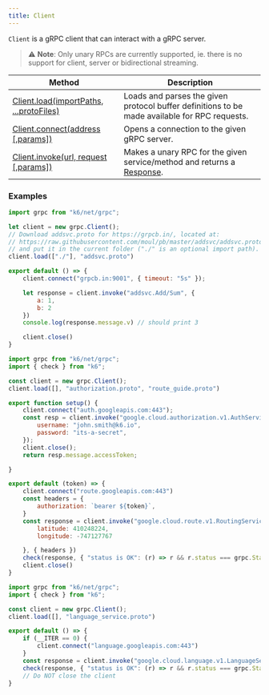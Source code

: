 ```yaml
---
title: Client
---
```


`Client` is a gRPC client that can interact with a gRPC server.

>  ⚠️ **Note**: Only unary RPCs are currently supported, ie. there is no support for client, server or bidirectional streaming.

| Method | Description |
|--------|-------------|
| [Client.load(importPaths, ...protoFiles)](/javascript-api/k6-net-grpc/client/client-load-importpaths----protofiles) | Loads and parses the given protocol buffer definitions to be made available for RPC requests. |
| [Client.connect(address [,params])](/javascript-api/k6-net-grpc/client/client-connect-address-params) | Opens a connection to the given gRPC server. |
| [Client.invoke(url, request [,params])](/javascript-api/k6-net-grpc/client/client-invoke-url-request-params) | Makes a unary RPC for the given service/method and returns a [Response](/javascript-api/k6-net-grpc/response). |


### Examples

<div class="code-group" data-props='{"labels": ["Simple example"], "lineNumbers": [true]}'>

```js
import grpc from "k6/net/grpc";

let client = new grpc.Client();
// Download addsvc.proto for https://grpcb.in/, located at:
// https://raw.githubusercontent.com/moul/pb/master/addsvc/addsvc.proto
// and put it in the current folder ("./" is an optional import path).
client.load(["./"], "addsvc.proto")

export default () => {
    client.connect("grpcb.in:9001", { timeout: "5s" });

    let response = client.invoke("addsvc.Add/Sum", {
        a: 1,
        b: 2
    })
    console.log(response.message.v) // should print 3

    client.close()
}
```

</div>

<div class="code-group" data-props='{"labels": ["Authorization"], "lineNumbers": [true]}'>

```js
import grpc from "k6/net/grpc";
import { check } from "k6";

const client = new grpc.Client();
client.load([], "authorization.proto", "route_guide.proto")

export function setup() {
    client.connect("auth.googleapis.com:443");
    const resp = client.invoke("google.cloud.authorization.v1.AuthService/GetAccessToken", {
        username: "john.smith@k6.io",
        password: "its-a-secret",
    });
    client.close();
    return resp.message.accessToken;

}

export default (token) => {
    client.connect("route.googleapis.com:443")
    const headers = {
        authorization: `bearer ${token}`,
    }
    const response = client.invoke("google.cloud.route.v1.RoutingService/GetFeature", {
        latitude: 410248224,
        longitude: -747127767

    }, { headers })
    check(response, { "status is OK": (r) => r && r.status === grpc.StatusOK });
    client.close()
}
```

</div>

<div class="code-group" data-props='{"labels": ["Single connection"], "lineNumbers": [true]}'>

```js
import grpc from "k6/net/grpc";
import { check } from "k6";

const client = new grpc.Client();
client.load([], "language_service.proto")

export default () => {
    if (__ITER == 0) {
        client.connect("language.googleapis.com:443")
    }
    const response = client.invoke("google.cloud.language.v1.LanguageService/AnalyzeSentiment", {})
    check(response, { "status is OK": (r) => r && r.status === grpc.StatusOK });
    // Do NOT close the client
}
```

</div>
